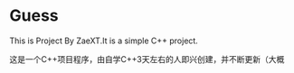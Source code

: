 # Guess
This is Project By ZaeXT.It is a simple C++ project.  

这是一个C++项目程序，由自学C++3天左右的人即兴创建，并不断更新（大概
